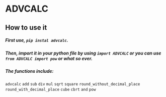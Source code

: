 # ADVCALC
## How to use it
##### First use, `pip instal advcalc`.
##### Then, import it in your python file by using `import ADVCALC` or you can use `from ADVCALC import pow` or what so ever.

##### The functions include:
`advcalc`
`add`
`sub`
`div`
`mul`
`sqrt`
`square`
`round_without_decimal_place`
`round_with_decimal_place`
`cube`
`cbrt`
`and`
`pow`